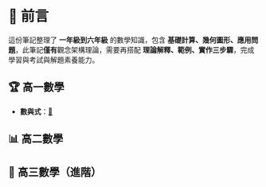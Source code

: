 # 📘 前言

這份筆記整理了 **一年級到六年級** 的數學知識，包含 **基礎計算、幾何圖形、應用問題**，此筆記**僅有**觀念架構理論，需要再搭配 **理論解釋、範例、實作三步驟**，完成學習與考試與解題素養能力。

## 🏆 高一數學

- **數與式**：[🔗](高中數學/高一/數與式.md)

## 📊 高二數學

## 🎯 高三數學（進階）
